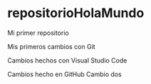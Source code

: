 # repositorioHolaMundo
Mi primer repositorio

Mis primeros cambios con Git

Cambios hechos con Visual Studio Code

Cambios hecho en GitHub
Cambio dos
